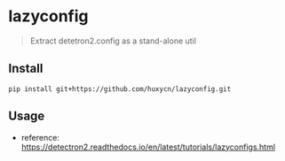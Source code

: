 # lazyconfig

> Extract detetron2.config as a stand-alone util

## Install

```shell
pip install git+https://github.com/huxycn/lazyconfig.git
```

## Usage

- reference: https://detectron2.readthedocs.io/en/latest/tutorials/lazyconfigs.html
